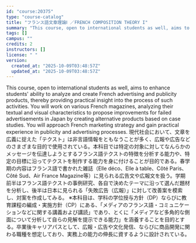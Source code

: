 ```yaml
---
id: "course:20375"
type: "course-catalog"
title: "フランス語文章理論Ⅰ ／FRENCH COMPOSITION THEORY I"
summary: "This course, open to international students as well, aims to enhance students' ability to analyze and create French adve…"
tags: []
campus: ""
credits: 2
instructors: []
license: " "
version:
  created_at: "2025-10-09T03:48:57Z"
  updated_at: "2025-10-09T03:48:57Z"
---
```


This course, open to international students as well, aims to enhance students' ability to analyze and create French advertising and publicity products, thereby providing practical insight into the process of such activities. You will work on various French magazines, analyzing their textual and visual characteristics to propose improvements for failed advertisements in Japan by creating alternative products based on case studies. You will approach French marketing strategy and gain practical experience in publicity and advertising processes. 現代社会において、文章を広義に捉えた「テクスト」は非言語情報をともなうことが多く、広報や広告などのさまざまな目的で使用されている。本科目では特定の対象に対してなんらかのメッセージを伝達しようとするフランス語テクストの特徴を分析する能力や、特定の目標に沿ってテクストを制作する能力を身に付けることが目的である。春学期の内容はフランス語で書かれた雑誌（Elle déco、Elle à table、Côté Paris、Côté Sud、Air France Magazine等）に見られる広告文や広報文を扱う。学期前半はフランス語テクストの事例研究、各自で決めたテーマに沿って選んだ題材を分析し、後半は日本に見られる「失敗広告（広報）」に対して改善案を模索し、対案を作成してみる。 ※本科目は、学科の学位授与方針（DP）ならびに教育課程の編成・実施方針（CP）にある、「メディアのフランス語・コミュニケーションなどに関する講義および講読」であり、とくに「メディアなど多角的な側面について分析して自らの見解を提示できる能力」を涵養することを目的とする。卒業後キャリアパスとして、広報・広告や文化発信、ならびに商品開発に関わる職種を想定しており、実務上の能力の伸長に資するように設計されている。
